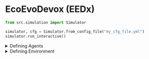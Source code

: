 # EcoEvoDevox (EEDx)


```python
from src.simulation import Simulator

simulator, cfg = Simulator.from_config_file("my_cfg_file.yml")
simulator.run_interactive()
```

<details>
<summary>Defining Agents</summary>

## Agents

The agent interface is defined by three main components:
- the sensory interface transforming raw observations from environment into input to the neural network
- the neural network updating internal state based on input from sensory interface
- the motor interface outputing an action based on the state of neural network

(the user should make sure that each of these component are compatible together)


### Sensory Interface


YAML definition:
```yaml
sensory:
    which: "name_of_sensory_model"
    constructor_arg: value
    ...
```
| Name | Description |
| --- | ----------- |
| `spatially_embedded` | ... |
| `flatten` | ... |

Where the name of sensory model must be referenced in `src.agents.sensory.sensory_interfaces`
Example:
```yaml
sensory:
    which: "spatially_embedded"
    sensor_expression_threshold: 0.9
    border_threshold: 0.9
```

### Neural Network


YAML definition:
```yaml
nn:
    which: "name_of_nn_model"
    constructor_arg: value
    ...
```
| Name | Description |
| --- | ----------- |
| `ctrnn` | ... |
| `rnn` | ... |
| `ffnn` | ... |

Example:
```yaml
nn:
    which: "ctrnn"  
```

### Neural Network Encoding

Encoding models define how the parameters of the neural network are encoded and are called at the intialization of the policy state. 

YAML definition:
```yaml
encoding: 
    which: "name_of_encoding_model"
    constructor_arg: value
```

| Name | Description |
| --- | ----------- |
| `rand` | ... |
| `direct_rnn` | ... |
| `direct_ctrnn` | ... |

Example:

```yaml
encoding:
    which: "rand"
    nb_neurons: 1
    max_neurons: 128
    regulatory_genes: 4
    migratory_genes: 4
    signalling_genes: 4
    sensory_genes: 5
    motor_genes: 1
    synaptic_genes: 4
    nb_synaptic_rules: 4
    synaptic_proteins: 4
    signalling_proteins: 4
    max_mitosis: 10
    mitotic_factor_threshold: 10.0
    apoptosis_factor_threshold: 10.0
    autonomous_decay: true
    dev_iters: 400
    network_type: "ctrnn"
```

### Motor Interface

YAML definition:
```yaml
motor:
    which: "name_of_motor_model"
    constructor_arg: value
```
Where `"name_of_motor_model"` must be referenced in `src.agents.motor.motor_interfaces`

| Name | Description |
| --- | ----------- |
| `braitenberg` | ... |
| `ciliated` | ... |

</details>

<details>
<summary>Defining Environment</summary>

## Environment

```python
world = GridWorld()
```

YAML definition:
```yaml
env:
  size: [128,128]
  max_agents: 2048
  init_agents: 64
  birth_pool_size: 128
  max_age: 2000
  reproduction_cost: 0.5
  max_energy: 50.0
  initial_energy: 1.0
  time_above_threshold_to_reproduce: 80
  time_below_threshold_to_die: 50
  chemicals_detection_threshold: 0.001
  walls_density: 0.0
  wall_effect: "none"
```

### Food Types

```yaml
ft-x:

```

### Chemical Types


```yaml
ct-x:
    
```

</details>